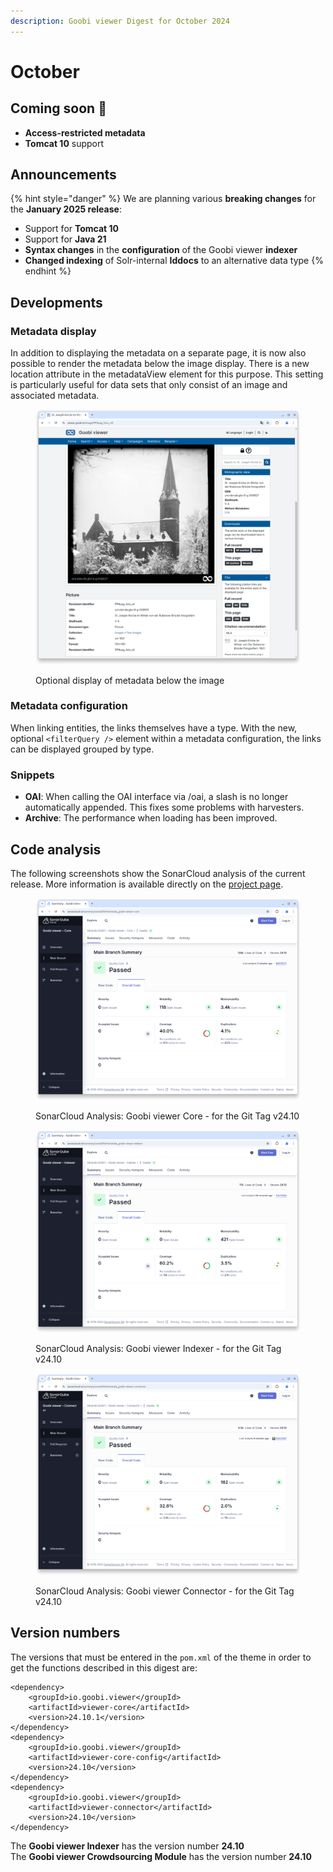 ```yaml
---
description: Goobi viewer Digest for October 2024
---
```


# October

## Coming soon :rocket:&#x20;

* **Access-restricted metadata**
* **Tomcat 10** support

## Announcements

{% hint style="danger" %}
We are planning various **breaking changes** for the **January 2025 release**:

* Support for **Tomcat 10**
* Support for **Java 21**
* **Syntax changes** in the **configuration** of the Goobi viewer **indexer**
* **Changed indexing** of Solr-internal **Iddocs** to an alternative data type
{% endhint %}

## Developments

### Metadata display

In addition to displaying the metadata on a separate page, it is now also possible to render the metadata below the image display. There is a new location attribute in the metadataView element for this purpose. This setting is particularly useful for data sets that only consist of an image and associated metadata.

<figure><img src="../.gitbook/assets/24.10_EN_metadata-below-image.png" alt=""><figcaption><p>Optional display of metadata below the image</p></figcaption></figure>

### Metadata configuration

When linking entities, the links themselves have a type. With the new, optional `<filterQuery />` element within a metadata configuration, the links can be displayed grouped by type.

### Snippets

* **OAI**: When calling the OAI interface via /oai, a slash is no longer automatically appended. This fixes some problems with harvesters.
* **Archive**: The performance when loading has been improved.

## Code analysis

The following screenshots show the SonarCloud analysis of the current release. More information is available directly on the [project page](https://sonarcloud.io/organizations/intranda/projects).

<figure><img src="../.gitbook/assets/24.10_sonar-core.png" alt=""><figcaption><p>SonarCloud Analysis: Goobi viewer Core - for the Git Tag v24.10</p></figcaption></figure>

<figure><img src="../.gitbook/assets/24.10_sonar-indexer.png" alt=""><figcaption><p>SonarCloud Analysis: Goobi viewer Indexer - for the Git Tag v24.10</p></figcaption></figure>

<figure><img src="../.gitbook/assets/24.10_sonar-connector.png" alt=""><figcaption><p>SonarCloud Analysis: Goobi viewer Connector - for the Git Tag v24.10</p></figcaption></figure>

## Version numbers&#x20;

The versions that must be entered in the `pom.xml` of the theme in order to get the functions described in this digest are:

```markup
<dependency>
    <groupId>io.goobi.viewer</groupId>
    <artifactId>viewer-core</artifactId>
    <version>24.10.1</version>
</dependency>
<dependency>
    <groupId>io.goobi.viewer</groupId>
    <artifactId>viewer-core-config</artifactId>
    <version>24.10</version>
</dependency>
<dependency>
    <groupId>io.goobi.viewer</groupId>
    <artifactId>viewer-connector</artifactId>
    <version>24.10</version>
</dependency>
```

The **Goobi viewer Indexer** has the version number **24.10**\
The **Goobi viewer Crowdsourcing Module** has the version number **24.10**
